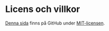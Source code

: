 Licens och villkor
==============================================

[Denna sida](https://github.com/mafd16/anax-flat) finns på GitHub under [MIT-licensen](https://github.com/mafd16/anax-flat/blob/master/LICENSE).
